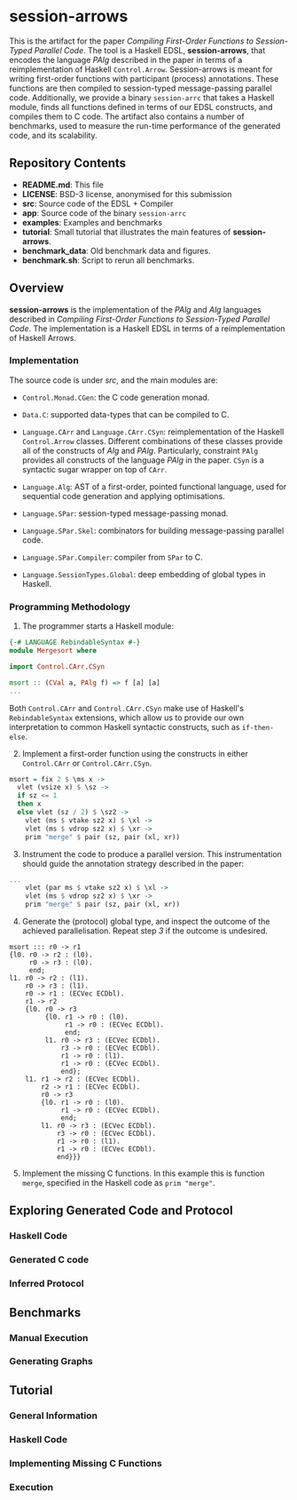 # session-arrows

This is the artifact for the paper *Compiling First-Order Functions to
Session-Typed Parallel Code*. The tool is a Haskell EDSL, **session-arrows**, that
encodes the language _PAlg_ described in the paper in terms of a
reimplementation of Haskell `Control.Arrow`. Session-arrows is meant for writing
first-order functions with participant (process) annotations. These functions
are then compiled to session-typed message-passing parallel code. Additionally,
we provide a binary `session-arrc` that takes a Haskell module, finds all
functions defined in terms of our EDSL constructs, and compiles them to C code.
The artifact also contains a number of benchmarks, used to measure the run-time
performance of the generated code, and its scalability.

## Repository Contents

* **README.md**: This file
* **LICENSE**: BSD-3 license, anonymised for this submission
* **src**: Source code of the EDSL + Compiler
* **app**: Source code of the binary `session-arrc`
* **examples**: Examples and benchmarks
* **tutorial**: Small tutorial that illustrates the main features of **session-arrows**.
* **benchmark_data**: Old benchmark data and figures.
* **benchmark.sh**: Script to rerun all benchmarks.

## Overview

**session-arrows** is the implementation of the _PAlg_ and _Alg_ languages
described in *Compiling First-Order Functions to Session-Typed Parallel Code*.
The implementation is a Haskell EDSL in terms of a reimplementation of Haskell
Arrows.

### Implementation

The source code is under *src*, and the main modules are:

- `Control.Monad.CGen`: the C code generation monad.

- `Data.C`: supported data-types that can be compiled to C.

- `Language.CArr` and `Language.CArr.CSyn`: reimplementation of the Haskell
  `Control.Arrow` classes. Different combinations of these classes provide all
  of the constructs of _Alg_ and _PAlg_. Particularly, constraint `PAlg`
  provides all constructs of the language _PAlg_ in the paper. `CSyn` is a
  syntactic sugar wrapper on top of `CArr`.

- `Language.Alg`: AST of a first-order, pointed functional language, used for
  sequential code generation and applying optimisations.

- `Language.SPar`: session-typed message-passing monad.

- `Language.SPar.Skel`: combinators for building message-passing parallel code.

- `Language.SPar.Compiler`: compiler from `SPar` to C.

- `Language.SessionTypes.Global`: deep embedding of global types in Haskell.


### Programming Methodology

1. The programmer starts a Haskell module:

```haskell
{-# LANGUAGE RebindableSyntax #-}
module Mergesort where

import Control.CArr.CSyn

msort :: (CVal a, PAlg f) => f [a] [a]
...
```

Both `Control.CArr` and `Control.CArr.CSyn` make use of Haskell's
`RebindableSyntax` extensions, which allow us to provide our own interpretation
to common Haskell syntactic constructs, such as `if-then-else`.

2. Implement a first-order function using the constructs in either
   `Control.CArr` or `Control.CArr.CSyn`.

```haskell
msort = fix 2 $ \ms x ->
  vlet (vsize x) $ \sz ->
  if sz <= 1
  then x
  else vlet (sz / 2) $ \sz2 ->
    vlet (ms $ vtake sz2 x) $ \xl ->
    vlet (ms $ vdrop sz2 x) $ \xr ->
    prim "merge" $ pair (sz, pair (xl, xr))
```

3. Instrument the code to produce a parallel version. This instrumentation
   should guide the annotation strategy described in the paper:
```haskell
...
    vlet (par ms $ vtake sz2 x) $ \xl ->
    vlet (ms $ vdrop sz2 x) $ \xr ->
    prim "merge" $ pair (sz, pair (xl, xr))
```

4. Generate the (protocol) global type, and inspect the outcome of the achieved
   parallelisation. Repeat step *3* if the outcome is undesired.
```
msort ::: r0 -> r1
{l0. r0 -> r2 : (l0).
     r0 -> r3 : (l0).
     end;
l1. r0 -> r2 : (l1).
    r0 -> r3 : (l1).
    r0 -> r1 : (ECVec ECDbl).
    r1 -> r2
    {l0. r0 -> r3
         {l0. r1 -> r0 : (l0).
              r1 -> r0 : (ECVec ECDbl).
              end;
         l1. r0 -> r3 : (ECVec ECDbl).
             r3 -> r0 : (ECVec ECDbl).
             r1 -> r0 : (l1).
             r1 -> r0 : (ECVec ECDbl).
             end};
    l1. r1 -> r2 : (ECVec ECDbl).
        r2 -> r1 : (ECVec ECDbl).
        r0 -> r3
        {l0. r1 -> r0 : (l0).
             r1 -> r0 : (ECVec ECDbl).
             end;
        l1. r0 -> r3 : (ECVec ECDbl).
            r3 -> r0 : (ECVec ECDbl).
            r1 -> r0 : (l1).
            r1 -> r0 : (ECVec ECDbl).
            end}}}
```

5. Implement the missing C functions. In this example this is function `merge`,
   specified in the Haskell code as `prim "merge"`.

## Exploring Generated Code and Protocol

### Haskell Code

### Generated C code

### Inferred Protocol

## Benchmarks

### Manual Execution

### Generating Graphs

## Tutorial

### General Information

### Haskell Code

### Implementing Missing C Functions

### Execution
